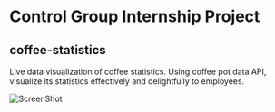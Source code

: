 # Control Group Internship Project
## coffee-statistics
Live data visualization of coffee statistics. Using coffee pot data API, visualize its statistics effectively and delightfully to employees.

![ScreenShot](https://github.com/soohyun-christine-park/coffee-statistics/blob/master/coffee_documentation.gif)
